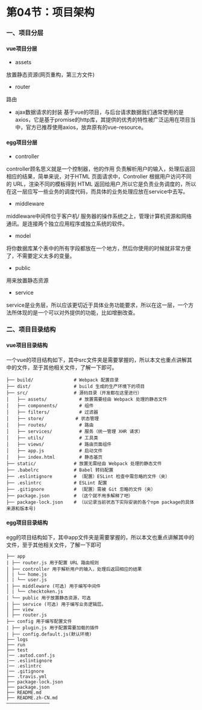 # 第04节：项目架构

### 一、项目分层

#### vue项目分层
* assets

放置静态资源(网页重构，第三方文件)

* router

路由

* ajax数据请求的封装
基于vue的项目，与后台请求数据我们通常使用的是axios，它是基于promise的http库，其提供的优秀的特性被广泛运用在项目当中，官方已推荐使用axios，放弃原有的vue-resource。

#### egg项目分层

* controller

controller顾名思义就是一个控制器，他的作用 负责解析用户的输入，处理后返回相应的结果，简单来说，对于HTML 页面请求中，Controller 根据用户访问不同的 URL，渲染不同的模板得到 HTML 返回给用户,所以它是负责业务调度的，所以在这一层应写一些业务的调度代码，而具体的业务处理应放在service中去写。
* middleware

middleware中间件位于客户机/ 服务器的操作系统之上，管理计算机资源和网络通讯。是连接两个独立应用程序或独立系统的软件。

* model

将你数据库某个表中的所有字段都放在一个地方，然后你使用的时候就非常方便了，不需要定义太多的变量。
* public

用来放置静态资源
* service

service是业务层，所以应该更切近于具体业务功能要求，所以在这一层，一个方法所体现的是一个可以对外提供的功能，比如增删改查。


### 二、项目目录结构

#### vue项目目录结构

一个vue的项目结构如下，其中src文件夹是需要掌握的，所以本文也重点讲解其中的文件，至于其他相关文件，了解一下即可。
```
├── build/               # Webpack 配置目录
├── dist/                # build 生成的生产环境下的项目
├── src/                 # 源码目录（开发都在这里进行）
│   ├── assets/            # 放置需要经由 Webpack 处理的静态文件
│   ├── components/        # 组件
│   ├── filters/           # 过滤器
│   ├── store/    　　　　 # 状态管理
│   ├── routes/            # 路由
│   ├── services/          # 服务（统一管理 XHR 请求）
│   ├── utils/             # 工具类
│   ├── views/             # 路由页面组件
│   ├── app.js             # 启动文件
│   ├── index.html         # 静态基页
├── static/              # 放置无需经由 Webpack 处理的静态文件
├── .babelrc             # Babel 转码配置
├── .eslintignore        # （配置）ESLint 检查中需忽略的文件（夹）
├── .eslintrc            # ESLint 配置
├── .gitignore           # （配置）需被 Git 忽略的文件（夹）
├── package.json         # （这个就不用多解释了吧）
├── package-lock.json    # （以记录当前状态下实际安装的各个npm package的具体来源和版本号)
```

#### egg项目目录结构

egg的项目结构如下，其中app文件夹是需要掌握的，所以本文也重点讲解其中的文件，至于其他相关文件，了解一下即可
```
├── app
| ├── router.js 用于配置 URL 路由规则
│ ├── controller 用于解析用户的输入，处理后返回相应的结果
│ | └── home.js
│ | └── user.js
│ ├── middleware (可选) 用于编写中间件
│ | └── checktoken.js
│ └── public 用于放置静态资源，可选
│ ├── service (可选) 用于编写业务逻辑层。
│ ├── view
│ ├── router.js
├── config 用于编写配置文件
| ├── plugin.js 用于配置需要加载的插件
| ├── config.default.js(默认环境)
├── logs
├── run
├── test
|── .autod.conf.js
|── .eslintignore
|── .eslintrc
|── .gitignore
├── .travis.yml
├── package-lock.json
├── package.json
├── README.md
├── README.zh-CN.md
————————————————
```

